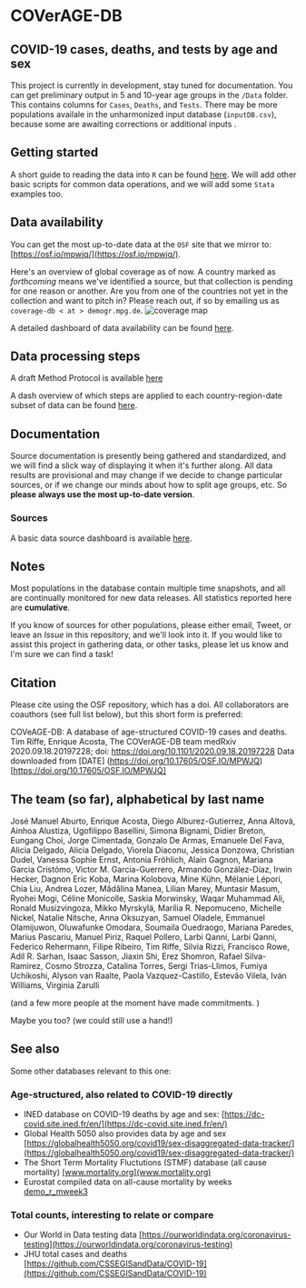 # COVerAGE-DB 

## COVID-19 cases, deaths, and tests by age and sex

This project is currently in development, stay tuned for documentation. You can get preliminary output in 5 and 10-year age groups in the `/Data` folder. This contains columns for `Cases`, `Deaths`, and `Tests`. There may be more populations availale in the unharmonized input database (`inputDB.csv`), because some are awaiting corrections or additional inputs .

## Getting started

A short guide to reading the data into `R` can be found [here](https://timriffe.github.io/covid_age/GettingStarted.html). We will add other basic scripts for common data operations, and we will add some `Stata` examples too.

## Data availability
You can get the most up-to-date data at the `OSF` site that we mirror to: [https://osf.io/mpwjq/](https://osf.io/mpwjq/). 

Here's an overview of global coverage as of now. A country marked as *forthcoming* means we've identified a source, but that collection is pending for one reason or another. Are you from one of the countries not yet in the collection and want to pitch in? Please reach out, if so by emailing us as `coverage-db < at > demogr.mpg.de`.
![coverage map](https://raw.githubusercontent.com/timriffe/covid_age/master/assets/coveragemap.svg)

A detailed dashboard of data availability can be found [here](https://timriffe.github.io/covid_age/DataAvail.html).

## Data processing steps

A draft Method Protocol is available [here](https://osf.io/jcnw3/)

A dash overview of which steps are applied to each country-region-date subset of data can be found [here](https://timriffe.github.io/covid_age/DataSteps.html).  

## Documentation
Source documentation is presently being gathered and standardized, and we will find a slick way of displaying it when it's further along. All data results are provisional and may change if we decide to change particular sources, or if we change our minds about how to split age groups, etc. So **please always use the most up-to-date version**.

### Sources
A basic data source dashboard is available  [here](https://timriffe.github.io/covid_age/DataSources.html).

## Notes
Most populations in the database contain multiple time snapshots, and all are continually monitored for new data releases.  All statistics reported here are **cumulative**. 

If you know of sources for other populations, please either email, Tweet, or leave an *Issue* in this repository, and we'll look into it. If you would like to assist this project in gathering data, or other tasks, please let us know and I'm sure we can find a task!

## Citation

Please cite using the OSF repository, which has a doi. All collaborators are coauthors (see full list below), but this short form is preferred:

COVeAGE-DB: A database of age-structured COVID-19 cases and deaths.
Tim Riffe, Enrique Acosta, The COVerAGE-DB team
medRxiv 2020.09.18.20197228; doi: https://doi.org/10.1101/2020.09.18.20197228 Data downloaded from [DATE] (https://doi.org/10.17605/OSF.IO/MPWJQ)[https://doi.org/10.17605/OSF.IO/MPWJQ]


## The team (so far), alphabetical by last name
José Manuel Aburto, Enrique Acosta, Diego Alburez-Gutierrez, Anna Altová, Ainhoa Alustiza, Ugofilippo Basellini, Simona Bignami, Didier Breton, Eungang Choi, Jorge Cimentada, Gonzalo De Armas, Emanuele Del Fava, Alicia Delgado, Alicia Delgado, Viorela Diaconu, Jessica Donzowa, Christian Dudel, Vanessa Sophie Ernst, Antonia Fröhlich, Alain Gagnon, Mariana Garcia Cristómo, Victor M. Garcia-Guerrero, Armando González-Díaz, Irwin Hecker, Dagnon Eric Koba, Marina Kolobova, Mine Kühn, Mélanie Lépori, Chia Liu, Andrea Lozer, Mădălina Manea, Lilian Marey, Muntasir Masum, Ryohei Mogi, Céline Monicolle, Saskia Morwinsky, Waqar Muhammad Ali, Ronald Musizvingoza, Mikko Myrskylä, Marília R. Nepomuceno, Michelle Nickel, Natalie Nitsche, Anna Oksuzyan, Samuel Oladele, Emmanuel Olamijuwon, Oluwafunke Omodara, Soumaila Ouedraogo, Mariana Paredes, Marius Pascariu, Manuel Piriz, Raquel Pollero, Larbi Qanni, Larbi Qanni, Federico Rehermann, Filipe Ribeiro, Tim Riffe, Silvia Rizzi, Francisco Rowe, Adil R. Sarhan, Isaac Sasson, Jiaxin Shi, Erez Shomron, Rafael Silva-Ramirez, Cosmo Strozza, Catalina Torres, Sergi Trias-Llimos, Fumiya Uchikoshi, Alyson van Raalte, Paola Vazquez-Castillo, Estevão Vilela, Iván Williams, Virginia Zarulli

(and a few more people at the moment have made commitments. )

Maybe you too? (we could still use a hand!)

## See also
Some other databases relevant to this one:

### Age-structured, also related to COVID-19 directly

- INED database on COVID-19 deaths by age and sex: [https://dc-covid.site.ined.fr/en/](https://dc-covid.site.ined.fr/en/)
- Global Health 5050 also provides data by age and sex [https://globalhealth5050.org/covid19/sex-disaggregated-data-tracker/](https://globalhealth5050.org/covid19/sex-disaggregated-data-tracker/)
- The Short Term Mortality Fluctutions (STMF) database (all cause mortality) [www.mortality.org](www.mortality.org)
- Eurostat compiled data on all-cause mortality by weeks [demo_r_mweek3](https://appsso.eurostat.ec.europa.eu/nui/show.do?dataset=demo_r_mweek3&lang=en)

### Total counts, interesting to relate or compare

- Our World in Data testing data [https://ourworldindata.org/coronavirus-testing](https://ourworldindata.org/coronavirus-testing)
- JHU total cases and deaths [https://github.com/CSSEGISandData/COVID-19](https://github.com/CSSEGISandData/COVID-19)
  





